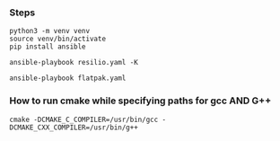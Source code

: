 ### Steps

```
python3 -m venv venv
source venv/bin/activate
pip install ansible

ansible-playbook resilio.yaml -K

ansible-playbook flatpak.yaml

```

### How to run cmake while specifying paths for gcc AND G++

```
cmake -DCMAKE_C_COMPILER=/usr/bin/gcc -DCMAKE_CXX_COMPILER=/usr/bin/g++
```